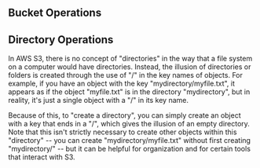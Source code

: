 
## Bucket Operations



## Directory Operations
In AWS S3, there is no concept of "directories" in the way that a file system on a computer would have directories. Instead, the illusion of directories or folders is created through the use of "/" in the key names of objects. For example, if you have an object with the key "mydirectory/myfile.txt", it appears as if the object "myfile.txt" is in the directory "mydirectory", but in reality, it's just a single object with a "/" in its key name.

Because of this, to "create a directory", you can simply create an object with a key that ends in a "/", which gives the illusion of an empty directory. Note that this isn't strictly necessary to create other objects within this "directory" -- you can create "mydirectory/myfile.txt" without first creating "mydirectory/" -- but it can be helpful for organization and for certain tools that interact with S3.